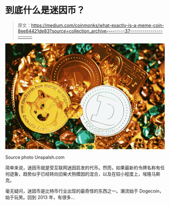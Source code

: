 # 到底什么是迷因币？

> 原文：<https://medium.com/coinmonks/what-exactly-is-a-meme-coin-8ee64421de83?source=collection_archive---------37----------------------->

![](img/127e1ce48f1d1aa3ad605eb9238b570b.png)

Source photo Unspalsh.com

简单来说，迷因币就是受互联网迷因启发的代币。然而，如果最新的令牌名称有任何迹象，趋势似乎已经转向旧柴犬狗模因的混合，以及在较小程度上，埃隆马斯克。

毫无疑问，迷因币是比特币行业出现的最奇怪的东西之一。潮流始于 Dogecoin，始于玩笑。回到 2013 年，有很多…